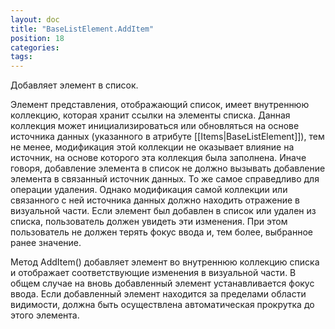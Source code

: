 ```yaml
---
layout: doc
title: "BaseListElement.AddItem"
position: 18
categories: 
tags: 
---
```


Добавляет элемент в список.

Элемент представления, отображающий список, имеет внутреннюю коллекцию, которая хранит ссылки на элементы списка. Данная коллекция может инициализироваться или обновляться на основе источника данных (указанного в атрибуте [[Items|BaseListElement]]), тем не менее, модификация этой коллекции не оказывает влияние на источник, на основе которого эта коллекция была заполнена. Иначе говоря, добавление элемента в список не должно вызывать добавление элемента в связанный источник данных. То же самое справедливо для операции удаления. Однако модификация самой коллекции или связанного с ней источника данных должно находить отражение в визуальной части. Если элемент был добавлен в список или удален из списка, пользователь должен увидеть эти изменения. При этом пользователь не должен терять фокус ввода и, тем более, выбранное ранее значение.

Метод AddItem() добавляет элемент во внутреннюю коллекцию списка и отображает соответствующие изменения в визуальной части. В общем случае на вновь добавленный элемент устанавливается фокус ввода. Если добавленный элемент находится за пределами области видимости, должна быть осуществлена автоматическая прокрутка до этого элемента.

 

 

